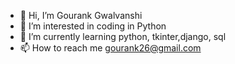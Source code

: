 - 👋 Hi, I’m Gourank Gwalvanshi
- 👀 I’m interested in coding in Python
- 🌱 I’m currently learning python, tkinter,django, sql
- 📫 How to reach me gourank26@gmail.com

<!---
gourank26/gourank26 is a ✨ special ✨ repository because its `README.md` (this file) appears on your GitHub profile.
You can click the Preview link to take a look at your changes.
--->
